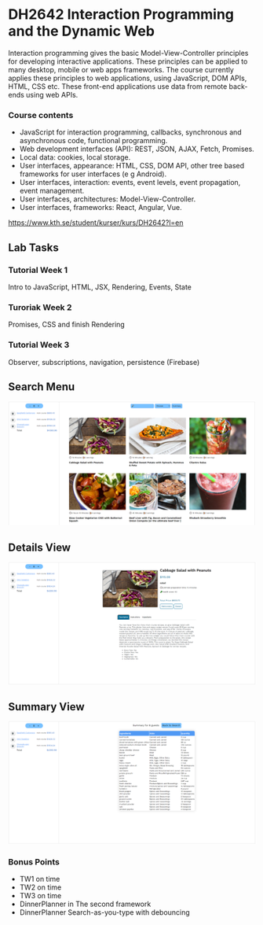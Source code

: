 # DH2642 Interaction Programming and the Dynamic Web

Interaction programming gives the basic Model-View-Controller principles for developing interactive applications. These principles can be applied to many desktop, mobile or web apps frameworks. The course currently applies these principles to web applications, using JavaScript, DOM APIs, HTML, CSS etc. These front-end applications use data from remote back-ends using web APIs.

### Course contents

- JavaScript for interaction programming, callbacks, synchronous and asynchronous code, functional programming.
- Web development interfaces (API): REST, JSON, AJAX, Fetch, Promises.
- Local data: cookies, local storage.
- User interfaces, appearance: HTML, CSS, DOM API, other tree based frameworks for user interfaces (e g Android).
- User interfaces, interaction: events, event levels, event propagation, event management.
- User interfaces, architectures: Model-View-Controller.
- User interfaces, frameworks: React, Angular, Vue.

https://www.kth.se/student/kurser/kurs/DH2642?l=en

## Lab Tasks
### Tutorial Week 1
Intro to JavaScript, HTML, JSX, Rendering, Events, State

### Turoriak Week 2
Promises, CSS and finish Rendering

### Tutorial Week 3
Observer, subscriptions, navigation, persistence (Firebase)

## Search Menu
<img src="Images/SearchMenu.png" width="700" />

## Details View
<img src="Images/Details.png" width="700" />

## Summary View
<img src="Images/Summary.png" width="700" />

### Bonus Points
- TW1 on time
- TW2 on time
- TW3 on time
- DinnerPlanner in The second framework
- DinnerPlanner Search-as-you-type with debouncing
